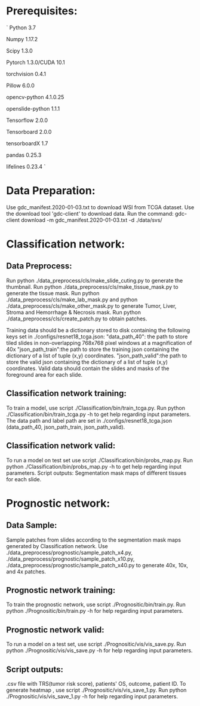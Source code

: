 # Prerequisites:
`
Python 3.7

Numpy 1.17.2

Scipy 1.3.0 

Pytorch 1.3.0/CUDA 10.1

torchvision 0.4.1

Pillow 6.0.0

opencv-python 4.1.0.25

openslide-python 1.1.1

Tensorflow 2.0.0

Tensorboard 2.0.0

tensorboardX 1.7

pandas 0.25.3

lifelines 0.23.4
`

# Data Preparation:
Use gdc_manifest.2020-01-03.txt to download WSI from TCGA dataset.
Use the download tool 'gdc-client' to download data. Run the command:
gdc-client download -m gdc_manifest.2020-01-03.txt -d ./data/svs/

# Classification network:
## Data Preprocess:
Run python ./data_preprocess/cls/make_slide_cuting.py to generate the thumbnail.
Run python ./data_preprocess/cls/make_tissue_mask.py to generate the tissue mask.
Run python ./data_preprocess/cls/make_lab_mask.py and python ./data_preprocess/cls/make_other_mask.py to generate Tumor,
Liver, Stroma and Hemorrhage & Necrosis mask.
Run python ./data_preprocess/cls/create_patch.py to obtain patches.

Training data should be a dictionary stored to disk containing the following keys set in ./configs/resnet18_tcga.json:
"data_path_40": the path to store tiled slides in non-overlapping 768x768 pixel windows at a magnification of 40x
"json_path_train":the path to store the training json containing the dictionary of a list of tuple (x,y) coordinates. 
"json_path_valid":the path to store the valid json containing the dictionary of a list of tuple (x,y) coordinates. 
Valid data should contain the slides and masks of the foreground area for each slide.

## Classification network training:
To train a model, use script ./Classification/bin/train_tcga.py. Run python ./Classification/bin/train_tcga.py -h to get help regarding input parameters.
The data path and label path are set in ./configs/resnet18_tcga.json (data_path_40,  json_path_train, json_path_valid).

## Classification network valid: 
To run a model on test set use script ./Classification/bin/probs_map.py. Run python ./Classification/bin/probs_map.py -h to get help regarding input parameters.
Script outputs: Segmentation mask maps of different tissues for each slide.

# Prognostic network:
## Data Sample:
Sample patches from slides according to the segmentation mask maps generated by Classification network.
Use ./data_preprocess/prognostic/sample_patch_x4.py, ./data_preprocess/prognostic/sample_patch_x10.py,
./data_preprocess/prognostic/sample_patch_x40.py to generate 40x, 10x, and 4x patches.

## Prognostic network training:
To train the prognostic network, use script ./Prognositic/bin/train.py. Run python  ./Prognositic/bin/train.py -h for help regarding input parameters.

## Prognostic network valid:
To run a model on a test set, use script ./Prognositic/vis/vis_save.py. Run python  ./Prognositic/vis/vis_save.py -h for help regarding input parameters.
## Script outputs:
.csv file with TRS(tumor risk score), patients' OS, outcome, patient ID.
To generate heatmap , use script ./Prognositic/vis/vis_save_1.py. Run python  ./Prognositic/vis/vis_save_1.py -h for help regarding input parameters.

